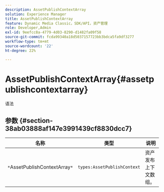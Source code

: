 ```yaml
---
description: AssetPublishContextArray
solution: Experience Manager
title: AssetPublishContextArray
feature: Dynamic Media Classic，SDK/API，资产管理
role: Developer,Admin
exl-id: 9eefcc8a-4779-4d03-8290-d1482fa09f58
source-git-commit: fcda99340a18d5037157723bb3bdca5fa9df3277
workflow-type: tm+mt
source-wordcount: '22'
ht-degree: 22%

---
```


# AssetPublishContextArray{#assetpublishcontextarray}

语法

## 参数 {#section-38ab03888af147e3991439cf8830dcc7}

| 名称 | 类型 | 说明 |
|---|---|---|
| `*`AssetPublishContextArray`*` | `types:AssetPublishContext` | 资产发布上下文数组。 |
